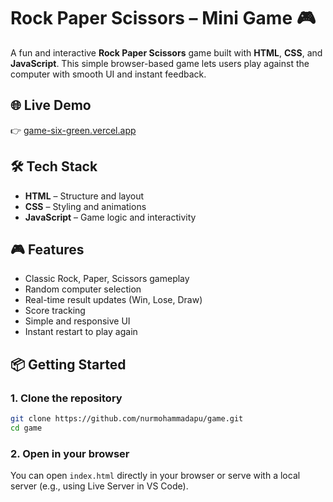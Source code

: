 # Rock Paper Scissors – Mini Game 🎮

A fun and interactive **Rock Paper Scissors** game built with **HTML**, **CSS**, and **JavaScript**. This simple browser-based game lets users play against the computer with smooth UI and instant feedback.

## 🌐 Live Demo

👉 [game-six-green.vercel.app](https://game-six-green.vercel.app/)

## 🛠️ Tech Stack

* **HTML** – Structure and layout
* **CSS** – Styling and animations
* **JavaScript** – Game logic and interactivity

## 🎮 Features

* Classic Rock, Paper, Scissors gameplay
* Random computer selection
* Real-time result updates (Win, Lose, Draw)
* Score tracking
* Simple and responsive UI
* Instant restart to play again

## 📦 Getting Started

### 1. Clone the repository

```bash
git clone https://github.com/nurmohammadapu/game.git
cd game
```

### 2. Open in your browser

You can open `index.html` directly in your browser or serve with a local server (e.g., using Live Server in VS Code).


